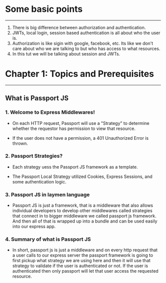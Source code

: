 # Some basic points
---
1. There is big difference between authorization and authentication.
2. JWTs, local login, session based authentication is all about who the user is.
3. Authorization is like sigin with google, facebook, etc. Its like we don't care about who we are talking to but who has access to what resources.
4. In this tut we will be talking about session and JWTs.



# Chapter 1: Topics and Prerequisites
---
## What is Passport JS
### 1. Welcome to Express Middlewares!

- On each HTTP request, Passport will use a "Strategy" 
to determine whether the requestor has permission to view that resource.

- If the user does not have a permission, a 401 Unauthorized Error is thrown.

### 2. Passport Strategies?

- Each strategy uess the Passport JS framework as a template.

- The Passport Local Strategy utilized Cookies, Express Sessions, and some authentication logic.
### 3. Passport JS in laymen language 

- Passport JS is just a framework, that is a middleware that also allows individual developers to develop other middlewares called strategies that connect in to bigger middleware we called passport js framework. And then all of that is wrapped up into a bundle and can be used easily into our express app.

### 4. Summary of what is Passport JS

- In short, passport js is just a middleware and on every http request that a user calls to our express server the passport framework is going to first pickup what strategy we are using here and then it will use that strategy to validate if the user is authenticated or not.
If the user is authenticated then only passport will let that user access the requested resource.